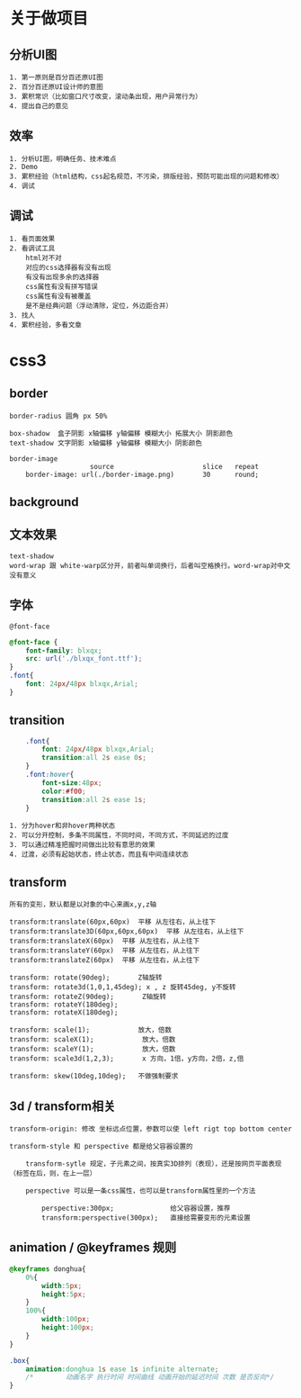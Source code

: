 # 关于做项目
## 分析UI图

    1. 第一原则是百分百还原UI图
    2. 百分百还原UI设计师的意图
    3. 累积常识（比如窗口尺寸改变，滚动条出现，用户异常行为）
    4. 提出自己的意见

## 效率

    1. 分析UI图，明确任务、技术难点
    2. Demo
    3. 累积经验（html结构，css起名规范，不污染，排版经验，预防可能出现的问题和修改）
    4. 调试

## 调试

    1. 看页面效果
    2. 看调试工具
        html对不对
        对应的css选择器有没有出现
        有没有出现多余的选择器
        css属性有没有拼写错误
        css属性有没有被覆盖
        是不是经典问题（浮动清除，定位，外边距合并）
    3. 找人
    4. 累积经验，多看文章

# css3

## border

    border-radius 圆角 px 50%

    box-shadow  盒子阴影 x轴偏移 y轴偏移 模糊大小 拓展大小 阴影颜色
    text-shadow 文字阴影 x轴偏移 y轴偏移 模糊大小 阴影颜色

    border-image
                        source                      slice   repeat
        border-image: url(./border-image.png)       30      round;

## background
## 文本效果

    text-shadow
    word-wrap 跟 white-warp区分开，前者叫单词换行，后者叫空格换行。word-wrap对中文没有意义

## 字体

    @font-face

```css
@font-face {
    font-family: blxqx;
    src: url('./blxqx_font.ttf');
}
.font{
    font: 24px/48px blxqx,Arial;
}
```

## transition
```css
    .font{
        font: 24px/48px blxqx,Arial;
        transition:all 2s ease 0s;
    }
    .font:hover{
        font-size:48px;
        color:#f00;
        transition:all 2s ease 1s;
    }
```
    1. 分为hover和非hover两种状态
    2. 可以分开控制，多条不同属性，不同时间，不同方式，不同延迟的过度
    3. 可以通过精准把握时间做出比较有意思的效果
    4. 过渡，必须有起始状态，终止状态，而且有中间连续状态

## transform
    所有的变形，默认都是以对象的中心来画x,y,z轴

    transform:translate(60px,60px)  平移 从左往右，从上往下
    transform:translate3D(60px,60px,60px)  平移 从左往右，从上往下
    transform:translateX(60px)  平移 从左往右，从上往下
    transform:translateY(60px)  平移 从左往右，从上往下
    transform:translateZ(60px)  平移 从左往右，从上往下

    transform: rotate(90deg);       Z轴旋转
    transform: rotate3d(1,0,1,45deg); x , z 旋转45deg, y不旋转
    transform: rotateZ(90deg);       Z轴旋转
    transform: rotateY(180deg);     
    transform: rotateX(180deg);     

    transform: scale(1);            放大，倍数
    transform: scaleX(1);            放大，倍数
    transform: scaleY(1);            放大，倍数
    transform: scale3d(1,2,3);       x 方向，1倍，y方向，2倍，z,倍

    transform: skew(10deg,10deg);   不做强制要求

## 3d / transform相关

    transform-origin: 修改 坐标远点位置，参数可以使 left rigt top bottom center

    transform-style 和 perspective 都是给父容器设置的

        transform-sytle 规定，子元素之间，按真实3D排列（表现），还是按网页平面表现（标签在后，则，在上一层）

        perspective 可以是一条css属性，也可以是transform属性里的一个方法

            perspective:300px;              给父容器设置，推荐 
            transform:perspective(300px);   直接给需要变形的元素设置

## animation / @keyframes 规则

```css
@keyframes donghua{
    0%{
        width:5px;
        height:5px;
    }
    100%{
        width:100px;
        height:100px;
    }
}

.box{
    animation:donghua 1s ease 1s infinite alternate;
    /*        动画名字 执行时间 时间曲线 动画开始的延迟时间 次数 是否反向*/
}
```